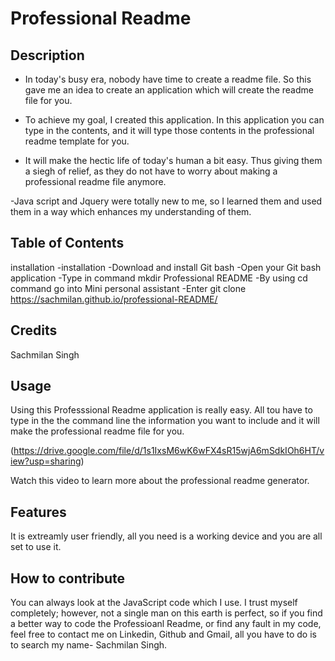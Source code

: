 # Professional Readme

## Description

-  In today's busy era, nobody have time to create a readme file. So this gave me an idea to create an application which will create the readme file for you.

- To achieve my goal, I created this application. In this application you can type in the contents, and it will type those contents in the professional readme template for you.

- It will make the hectic life of today's human a bit easy. Thus giving them a siegh of relief, as they do not have to worry about making a professional readme file anymore.

-Java script and Jquery were totally new to me, so I learned them and used them in a way which enhances my understanding of them.

## Table of Contents

installation
-installation
-Download and install Git bash
-Open your Git bash application
-Type in command mkdir Professional README
-By using cd command go into Mini personal assistant
-Enter git clone https://sachmilan.github.io/professional-README/

## Credits

Sachmilan Singh

## Usage

Using this Professsional Readme application is really easy. All tou have to type in the the command line the information you want to include and it will make the professional readme file for you.

(https://drive.google.com/file/d/1s1IxsM6wK6wFX4sR15wjA6mSdkIOh6HT/view?usp=sharing)

Watch this video to learn more about the professional readme generator.

## Features

It is extreamly user friendly, all you need is a working device and you are all set to use it. 

## How to contribute

You can always look at the JavaScript code which I use. I trust myself completely; however, not a single man on this earth is perfect, so if you find a better way to code the Professioanl Readme, or find any fault in my code, feel free to contact me on Linkedin, Github and Gmail, all you have to do is to search my name- Sachmilan Singh.
